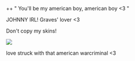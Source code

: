 ++ " You'll be my american boy, american boy <3 "

JOHNNY IRL!  Graves' lover <3

Don't copy my skins!

![](https://files.catbox.moe/iylwv3.png)

 love struck with that american warcriminal <3
